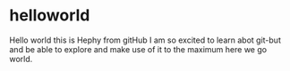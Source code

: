 # helloworld
Hello world this is Hephy from gitHub I am so excited to learn abot git-but and be able to explore and make use of it to the maximum here we go world.
